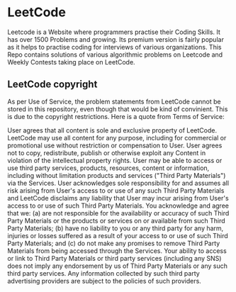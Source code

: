 # LeetCode

Leetcode is a Website where programmers practise their Coding Skills. It has over 1500 Problems and growing. Its premium version is fairly popular as it helps to practise coding for interviews of various organizations. 
This Repo contains solutions of various algorithmic problems on Leetcode and Weekly Contests taking place on LeetCode.

## LeetCode copyright
As per Use of Service, the problem statements from LeetCode cannot be stored in this repository, even though that would be kind of convinient. This is due to the copyright restrictions. Here is a quote from Terms of Service:

User agrees that all content is sole and exclusive property of LeetCode. LeetCode may use all content for any purpose, including for commercial or promotional use without restriction or compensation to User. User agrees not to copy, redistribute, publish or otherwise exploit any Content in violation of the intellectual property rights.
User may be able to access or use third party services, products, resources, content or information, including without limitation products and services ("Third Party Materials") via the Services. User acknowledges sole responsibility for and assumes all risk arising from User's access to or use of any such Third Party Materials and LeetCode disclaims any liability that User may incur arising from User's access to or use of such Third Party Materials. You acknowledge and agree that we: (a) are not responsible for the availability or accuracy of such Third Party Materials or the products or services on or available from such Third Party Materials; (b) have no liability to you or any third party for any harm, injuries or losses suffered as a result of your access to or use of such Third Party Materials; and (c) do not make any promises to remove Third Party Materials from being accessed through the Services. Your ability to access or link to Third Party Materials or third party services (including any SNS) does not imply any endorsement by us of Third Party Materials or any such third party services. Any information collected by such third party advertising providers are subject to the policies of such providers.

